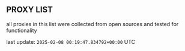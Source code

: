 ## PROXY LIST

all proxies in this list were collected from open sources and tested for functionality

last update: `2025-02-08 00:19:47.834792+00:00` UTC